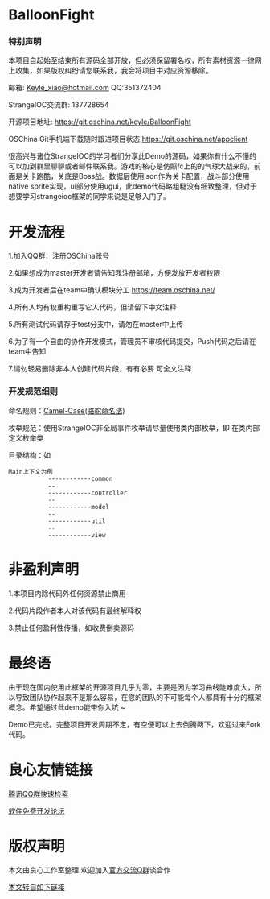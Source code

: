 # BalloonFight

### 特别声明

本项目自起始至结束所有源码全部开放，但必须保留署名权，所有素材资源一律网上收集，如果版权纠纷请您联系我，我会将项目中对应资源移除。

邮箱: Keyle_xiao@hotmail.com  QQ:351372404

StrangeIOC交流群: 137728654

开源项目地址: https://git.oschina.net/keyle/BalloonFight

OSChina Git手机端下载随时跟进项目状态 https://git.oschina.net/appclient 

很高兴与诸位StrangeIOC的学习者们分享此Demo的源码，如果你有什么不懂的可以加到群里聊聊或者邮件联系我。游戏的核心是仿照fc上的的气球大战来的，前面是关卡跑酷，关底是Boss战。数据层使用json作为关卡配置，战斗部分使用native sprite实现，ui部分使用ugui，此demo代码略粗糙没有细致整理，但对于想要学习strangeioc框架的同学来说是足够入门了。
 
 

# 开发流程

1.加入QQ群，注册OSChina账号

2.如果想成为master开发者请告知我注册邮箱，方便发放开发者权限

3.成为开发者后在team中确认模块分工 https://team.oschina.net/ 

4.所有人均有权重构重写它人代码，但请留下中文注释

5.所有测试代码请存于test分支中，请勿在master中上传

6.为了有一个自由的协作开发模式，管理员不审核代码提交，Push代码之后请在team中告知

7.请勿轻易删除非本人创建代码片段，有有必要 可全文注释


### 开发规范细则
命名规则：[Camel-Case(骆驼命名法)](http://u.720life.cn/g/0012ba8f01067efba87c5aadf0866b83d89747d74896f239ffb67d4d6ce8dcf6ea0432e9342048e942e83f961a28b5619f349992adfe906417940d61000d02d68088e11cb53c8e78f238e9260887f2e93c28593fe2eb35414160114017a1d53dce91dc046fcd0d75c5fb8df136fb2ca6a7cd6fa360b6581b8573ed89287d4bed) 

枚举规范：使用StrangeIOC非全局事件枚举请尽量使用类内部枚举，即 在类内部定义枚举类

目录结构：如 

```
Main上下文为例
		   ------------common
		   --
           ------------controller	 
		   --
		   ------------model
		   --
		   ------------util
		   --
		   ------------view
```


# 非盈利声明

1.本项目内除代码外任何资源禁止商用

2.代码片段作者本人对该代码有最终解释权

3.禁止任何盈利性传播，如收费倒卖源码

 

# 最终语

由于现在国内使用此框架的开源项目几乎为零，主要是因为学习曲线陡难度大，所以导致团队协作起来不是那么容易，在您的团队的不可能每个人都具有十分的框架概念。希望通过此demo能带你入坑 ~ 

Demo已完成。完整项目开发周期不定，有空便可以上去倒腾两下，欢迎过来Fork代码。



 # 良心友情链接

[腾讯QQ群快速检索](http://u.720life.cn/s/8cf73f7c)

[软件免费开发论坛](http://u.720life.cn/s/bbb01dc0)

# 版权声明 

本文由良心工作室整理 欢迎加入[官方交流Q群](https://u.720life.cn/s/f2316816)谈合作

[本文转自如下链接](http://u.720life.cn/g/2e71d0f0a5c601172267ba20d3a43c6ef4ce3cc70ce82a560915b854803c4a841d3560bb8f99e664fa699f4a54205518b54dd1a41f0907e6cab47a27419e57c5)